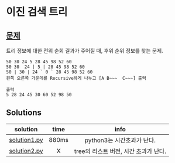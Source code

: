 # 이진 검색 트리


## [문제](https://www.acmicpc.net/problem/5639)

트리 정보에 대한 전위 순회 결과가 주어질 때, 후위 순위 정보를 찾는 문제. 


```
50 30 24 5 28 45 98 52 60
50 30  24 | 5 | 28 45 98 52 60
50 | 30 | 24 ` 0 ` 28 45 98 52 60
왼쪽 오른쪽 가운데를 Recursive하게 나누고 [A B~~~  C~~~] 출력  

출력
5 28 24 45 30 60 52 98 50
```


## Solutions
|solution|time|info|
|:-:|:-:|:-:|
|[solution1.py](solution1.py)|880ms|python3는 시간초과가 난다. |
|[solution2.py](solution2.py)|X|tree의 리스트 버전, 시간 초과가 난다. |
